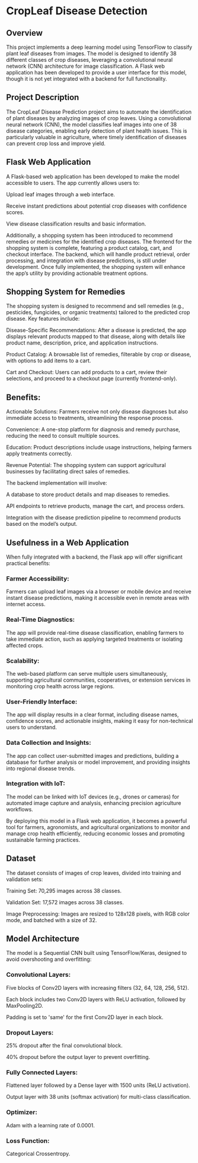 # CropLeaf Disease Detection

## Overview

This project implements a deep learning model using TensorFlow to classify plant leaf diseases from images. The model is designed to identify 38 different classes of crop diseases, leveraging a convolutional neural network (CNN) architecture for image classification. A Flask web application has been developed to provide a user interface for this model, though it is not yet integrated with a backend for full functionality.

## Project Description

The CropLeaf Disease Prediction project aims to automate the identification of plant diseases by analyzing images of crop leaves. Using a convolutional neural network (CNN), the model classifies leaf images into one of 38 disease categories, enabling early detection of plant health issues. This is particularly valuable in agriculture, where timely identification of diseases can prevent crop loss and improve yield.

## Flask Web Application

A Flask-based web application has been developed to make the model accessible to users. The app currently allows users to:





Upload leaf images through a web interface.



Receive instant predictions about potential crop diseases with confidence scores.



View disease classification results and basic information.

Additionally, a shopping system has been introduced to recommend remedies or medicines for the identified crop diseases. The frontend for the shopping system is complete, featuring a product catalog, cart, and checkout interface. The backend, which will handle product retrieval, order processing, and integration with disease predictions, is still under development. Once fully implemented, the shopping system will enhance the app’s utility by providing actionable treatment options.

## Shopping System for Remedies

The shopping system is designed to recommend and sell remedies (e.g., pesticides, fungicides, or organic treatments) tailored to the predicted crop disease. Key features include:





Disease-Specific Recommendations: After a disease is predicted, the app displays relevant products mapped to that disease, along with details like product name, description, price, and application instructions.



Product Catalog: A browsable list of remedies, filterable by crop or disease, with options to add items to a cart.



Cart and Checkout: Users can add products to a cart, review their selections, and proceed to a checkout page (currently frontend-only).



## Benefits:





Actionable Solutions: Farmers receive not only disease diagnoses but also immediate access to treatments, streamlining the response process.



Convenience: A one-stop platform for diagnosis and remedy purchase, reducing the need to consult multiple sources.



Education: Product descriptions include usage instructions, helping farmers apply treatments correctly.



Revenue Potential: The shopping system can support agricultural businesses by facilitating direct sales of remedies.

The backend implementation will involve:





A database to store product details and map diseases to remedies.



API endpoints to retrieve products, manage the cart, and process orders.



Integration with the disease prediction pipeline to recommend products based on the model’s output.



## Usefulness in a Web Application

When fully integrated with a backend, the Flask app will offer significant practical benefits:





### Farmer Accessibility: 
Farmers can upload leaf images via a browser or mobile device and receive instant disease predictions, making it accessible even in remote areas with internet access.



### Real-Time Diagnostics: 
The app will provide real-time disease classification, enabling farmers to take immediate action, such as applying targeted treatments or isolating affected crops.



### Scalability: 
The web-based platform can serve multiple users simultaneously, supporting agricultural communities, cooperatives, or extension services in monitoring crop health across large regions.



### User-Friendly Interface: 
The app will display results in a clear format, including disease names, confidence scores, and actionable insights, making it easy for non-technical users to understand.



### Data Collection and Insights: 
The app can collect user-submitted images and predictions, building a database for further analysis or model improvement, and providing insights into regional disease trends.



### Integration with IoT: 
The model can be linked with IoT devices (e.g., drones or cameras) for automated image capture and analysis, enhancing precision agriculture workflows.

By deploying this model in a Flask web application, it becomes a powerful tool for farmers, agronomists, and agricultural organizations to monitor and manage crop health efficiently, reducing economic losses and promoting sustainable farming practices.

## Dataset

The dataset consists of images of crop leaves, divided into training and validation sets:





Training Set: 70,295 images across 38 classes.



Validation Set: 17,572 images across 38 classes.



Image Preprocessing: Images are resized to 128x128 pixels, with RGB color mode, and batched with a size of 32.

## Model Architecture

The model is a Sequential CNN built using TensorFlow/Keras, designed to avoid overshooting and overfitting:





### Convolutional Layers:





Five blocks of Conv2D layers with increasing filters (32, 64, 128, 256, 512).



Each block includes two Conv2D layers with ReLU activation, followed by MaxPooling2D.



Padding is set to 'same' for the first Conv2D layer in each block.



### Dropout Layers:





25% dropout after the final convolutional block.



40% dropout before the output layer to prevent overfitting.



### Fully Connected Layers:





Flattened layer followed by a Dense layer with 1500 units (ReLU activation).



Output layer with 38 units (softmax activation) for multi-class classification.



### Optimizer: 
Adam with a learning rate of 0.0001.



### Loss Function: 
Categorical Crossentropy.
